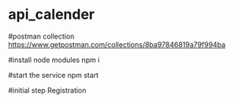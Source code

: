 # api_calender
#postman collection
https://www.getpostman.com/collections/8ba97846819a79f994ba

#install node modules
npm i

#start the service 
npm start

#initial step
Registration
